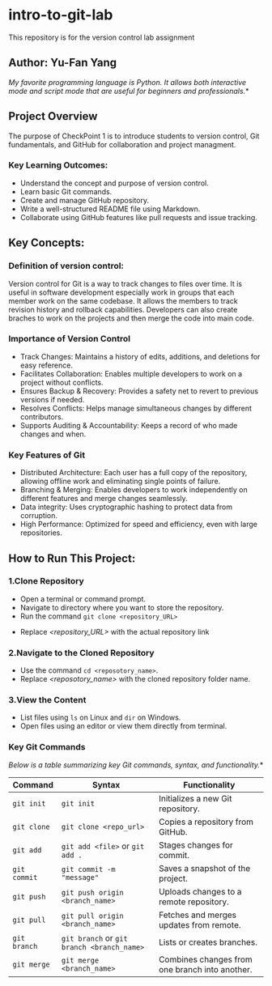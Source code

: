 # intro-to-git-lab
This repository is for the version control lab assignment

## Author: Yu-Fan Yang
*My favorite programming language is Python. It allows both interactive mode and script mode that are useful for beginners and professionals.**

## Project Overview
The purpose of CheckPoint 1 is to introduce students to version control, Git fundamentals, and GitHub for collaboration and project managment.
### Key Learning Outcomes:
- Understand the concept and purpose of version control.
- Learn basic Git commands.
- Create and manage GitHub repository.
- Write a well-structured README file using Markdown.
- Collaborate using GitHub features like pull requests and issue tracking.

## Key Concepts:

### Definition of version control:
Version control for Git is a way to track changes to files over time. It is useful in software development especially work in groups that each member work on the same codebase. It allows the members to track revision history and rollback capabilities. Developers can also create braches to work on the projects and then merge the code into main code.

### Importance of Version Control
- Track Changes: Maintains a history of edits, additions, and deletions for easy reference.
- Facilitates Collaboration: Enables multiple developers to work on a project without conflicts.
- Ensures Backup & Recovery: Provides a safety net to revert to previous versions if needed.
- Resolves Conflicts: Helps manage simultaneous changes by different contributors.
- Supports Auditing & Accountability: Keeps a record of who made changes and when.

### Key Features of Git
- Distributed Architecture: Each user has a full copy of the repository, allowing offline work and eliminating single points of failure.
- Branching & Merging: Enables developers to work independently on different features and merge changes seamlessly.
- Data integrity: Uses cryptographic hashing to protect data from corruption.
- High Performance: Optimized for speed and efficiency, even with large repositories.

## How to Run This Project:
### 1.Clone Repository
- Open a terminal or command prompt.
- Navigate to directory where you want to store the repository.
- Run the command `git clone <repository_URL>`
* Replace _<repository_URL>_ with the actual repository link

### 2.Navigate to the Cloned Repository
- Use the command `cd <reposotory_name>`.
- Replace _<reposotory_name>_ with the cloned repository folder name.

### 3.View the Content
- List files using `ls` on Linux and `dir` on Windows.
- Open files using an editor or view them directly from terminal.


### Key Git Commands
*Below is a table summarizing key Git commands, syntax, and functionality.**


| Command      | Syntax                          | Functionality                                      |
|-------------|--------------------------------|--------------------------------------------------|
| `git init`  | `git init`                     | Initializes a new Git repository.  |
| `git clone` | `git clone <repo_url>`         | Copies a repository from GitHub.   |
| `git add`   | `git add <file>` or `git add .` | Stages changes for commit.       |
| `git commit`| `git commit -m "message"`      | Saves a snapshot of the project. |
| `git push`  | `git push origin <branch_name>` | Uploads changes to a remote repository.  |
| `git pull`  | `git pull origin <branch_name>` | Fetches and merges updates from remote.  |
| `git branch`| `git branch` or `git branch <branch_name>` | Lists or creates branches. |
| `git merge` | `git merge <branch_name>`      | Combines changes from one branch into another. |








